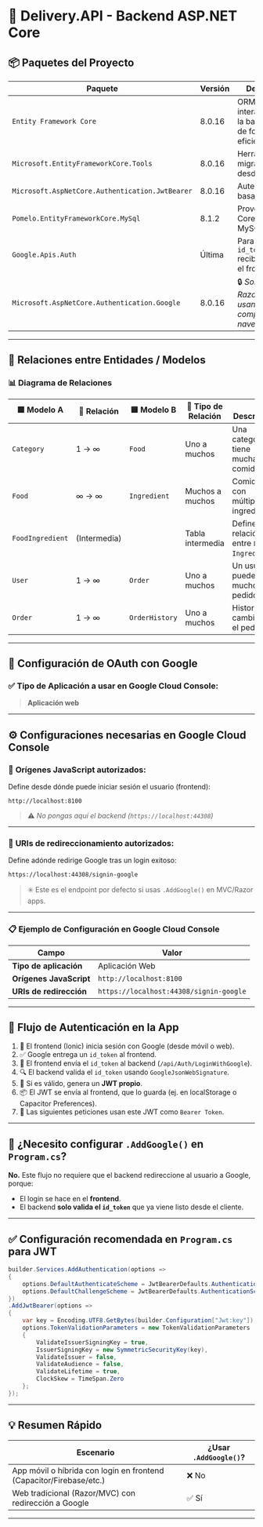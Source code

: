 
# 🔧 **Delivery.API - Backend ASP.NET Core**

## 📦 **Paquetes del Proyecto**

| Paquete                                         | Versión | Descripción                                                          |
| ----------------------------------------------- | ------- | -------------------------------------------------------------------- |
| `Entity Framework Core`                         | 8.0.16  | ORM para interactuar con la base de datos de forma eficiente.        |
| `Microsoft.EntityFrameworkCore.Tools`           | 8.0.16  | Herramientas de migraciones desde CLI.                               |
| `Microsoft.AspNetCore.Authentication.JwtBearer` | 8.0.16  | Autenticación basada en JWT.                                         |
| `Pomelo.EntityFrameworkCore.MySql`              | 8.1.2   | Proveedor EF Core para MySQL/MariaDB.                                |
| `Google.Apis.Auth`                              | Última  | Para validar el `id_token` recibido desde el frontend.               |
| `Microsoft.AspNetCore.Authentication.Google`    | 8.0.16  | 🔒 *Solo para apps Razor/MVC que usan OAuth completo vía navegador.* |

---

## 🧱 **Relaciones entre Entidades / Modelos**

### 📊 Diagrama de Relaciones

| 🟦 Modelo A      | 🔁 Relación  | 🟨 Modelo B    | 🔗 Tipo de Relación | 📄 Descripción                                  |
| ---------------- | ------------ | -------------- | ------------------- | ----------------------------------------------- |
| `Category`       | 1 → ∞        | `Food`         | Uno a muchos        | Una categoría tiene muchas comidas.             |
| `Food`           | ∞ → ∞        | `Ingredient`   | Muchos a muchos     | Comidas con múltiples ingredientes.             |
| `FoodIngredient` | (Intermedia) |                | Tabla intermedia    | Define la relación entre `Food` e `Ingredient`. |
| `User`           | 1 → ∞        | `Order`        | Uno a muchos        | Un usuario puede tener muchos pedidos.          |
| `Order`          | 1 → ∞        | `OrderHistory` | Uno a muchos        | Historial de cambios en el pedido.              |

---

## 🔐 **Configuración de OAuth con Google**

### ✅ **Tipo de Aplicación a usar en Google Cloud Console:**

> **Aplicación web**

---

## ⚙️ **Configuraciones necesarias en Google Cloud Console**

### 🔹 **Orígenes JavaScript autorizados:**

Define desde dónde puede iniciar sesión el usuario (frontend):

```
http://localhost:8100
```

> ⚠️ *No pongas aquí el backend (`https://localhost:44308`)*

---

### 🔹 **URIs de redireccionamiento autorizados:**

Define adónde redirige Google tras un login exitoso:

```
https://localhost:44308/signin-google
```

> ✳️ Este es el endpoint por defecto si usas `.AddGoogle()` en MVC/Razor apps.

---

### 📋 **Ejemplo de Configuración en Google Cloud Console**

| Campo                   | Valor                                   |
| ----------------------- | --------------------------------------- |
| **Tipo de aplicación**  | Aplicación Web                          |
| **Orígenes JavaScript** | `http://localhost:8100`                 |
| **URIs de redirección** | `https://localhost:44308/signin-google` |

---

## 🔁 **Flujo de Autenticación en la App**

1. 🔐 El frontend (Ionic) inicia sesión con Google (desde móvil o web).
2. ✅ Google entrega un `id_token` al frontend.
3. 📡 El frontend envía el `id_token` al backend (`/api/Auth/LoginWithGoogle`).
4. 🔍 El backend valida el `id_token` usando `GoogleJsonWebSignature`.
5. 🧾 Si es válido, genera un **JWT propio**.
6. 📦 El JWT se envía al frontend, que lo guarda (ej. en localStorage o Capacitor Preferences).
7. 🔐 Las siguientes peticiones usan este JWT como `Bearer Token`.

---

## 🚫 **¿Necesito configurar `.AddGoogle()` en `Program.cs`?**

**No.**
Este flujo no requiere que el backend redireccione al usuario a Google, porque:

* El login se hace en el **frontend**.
* El backend **solo valida el `id_token`** que ya viene listo desde el cliente.

---

## ✅ **Configuración recomendada en `Program.cs` para JWT**

```csharp
builder.Services.AddAuthentication(options =>
{
    options.DefaultAuthenticateScheme = JwtBearerDefaults.AuthenticationScheme;
    options.DefaultChallengeScheme = JwtBearerDefaults.AuthenticationScheme;
})
.AddJwtBearer(options =>
{
    var key = Encoding.UTF8.GetBytes(builder.Configuration["Jwt:key"]);
    options.TokenValidationParameters = new TokenValidationParameters
    {
        ValidateIssuerSigningKey = true,
        IssuerSigningKey = new SymmetricSecurityKey(key),
        ValidateIssuer = false,
        ValidateAudience = false,
        ValidateLifetime = true,
        ClockSkew = TimeSpan.Zero
    };
});
```

---

## 💡 **Resumen Rápido**

| Escenario                                                           | ¿Usar `.AddGoogle()`? |
| ------------------------------------------------------------------- | --------------------- |
| App móvil o híbrida con login en frontend (Capacitor/Firebase/etc.) | ❌ No                  |
| Web tradicional (Razor/MVC) con redirección a Google                | ✅ Sí                  |

---